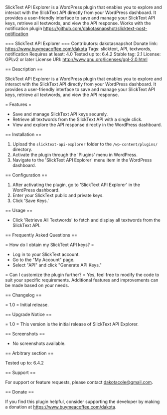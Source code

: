 SlickText API Explorer is a WordPress plugin that enables you to explore and interact with the SlickText API directly from your WordPress dashboard. It provides a user-friendly interface to save and manage your SlickText API keys, retrieve all textwords, and view the API response. Works with the notification plugin https://github.com/dakotasnapshot/slicktext-post-notification


=== SlickText API Explorer ===
Contributors: dakotasnapshot
Donate link: https://www.buymeacoffee.com/dakota
Tags: slicktext, API, textwords, notification
Requires at least: 4.0
Tested up to: 6.4.2
Stable tag: 2.1
License: GPLv2 or later
License URI: http://www.gnu.org/licenses/gpl-2.0.html

== Description ==

SlickText API Explorer is a WordPress plugin that enables you to explore and interact with the SlickText API directly from your WordPress dashboard. It provides a user-friendly interface to save and manage your SlickText API keys, retrieve all textwords, and view the API response.

= Features =

- Save and manage SlickText API keys securely.
- Retrieve all textwords from the SlickText API with a single click.
- View and explore the API response directly in the WordPress dashboard.

== Installation ==

1. Upload the `slicktext-api-explorer` folder to the `/wp-content/plugins/` directory.
2. Activate the plugin through the 'Plugins' menu in WordPress.
3. Navigate to the 'SlickText API Explorer' menu item in the WordPress dashboard.

== Configuration ==

1. After activating the plugin, go to 'SlickText API Explorer' in the WordPress dashboard.
2. Enter your SlickText public and private keys.
3. Click 'Save Keys.'

== Usage ==

- Click 'Retrieve All Textwords' to fetch and display all textwords from the SlickText API.

== Frequently Asked Questions ==

= How do I obtain my SlickText API keys? =
- Log in to your SlickText account.
- Go to the "My Account" page.
- Select "API" and click "Generate API Keys."

= Can I customize the plugin further? =
Yes, feel free to modify the code to suit your specific requirements. Additional features and improvements can be made based on your needs.

== Changelog ==

= 1.0 =
Initial release.

== Upgrade Notice ==

= 1.0 =
This version is the initial release of SlickText API Explorer.

== Screenshots ==
- No screenshots available.

== Arbitrary section ==

Tested up to: 6.4.2

== Support ==

For support or feature requests, please contact dakotacole@gmail.com.

== Donate ==

If you find this plugin helpful, consider supporting the developer by making a donation at https://www.buymeacoffee.com/dakota.
